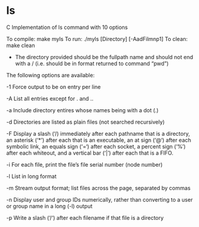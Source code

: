 # ls
C Implementation of ls command with 10 options

To compile: make myls
To run: ./myls [Directory] [-AadFilmnp1]
To clean: make clean

* The directory provided should be the fullpath name and should not end with a / 
(i.e. should be in format returned to command “pwd”)


The following options are available:

-1  Force output to be on entry per line

-A	List all entries except for . and ..

-a	Include directory entires whose names being with a dot (.) 

-d	Directories are listed as plain files (not searched recursively)

-F	Display a slash (‘/) immediately after each pathname that is a directory, an asterisk (‘*’) after each that is an
    executable, an at sign (‘@‘) after each symbolic link, an equals sign (‘=‘) after each socket, a percent sign (‘%’) after
    each whiteout, and a vertical bar (‘|’) after each that is a FIFO.	

-i	For each file, print the file’s file serial number (node number)

-l	List in long format

-m	Stream output format; list files across the page, separated by commas

-n	Display user and group IDs numerically, rather than converting to a user or group 	name in a long (-l) output

-p	Write a slash (‘/‘) after each filename if that file is a directory
